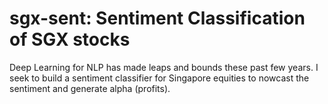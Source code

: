 # sgx-sent: Sentiment Classification of SGX stocks

Deep Learning for NLP has made leaps and bounds these past few years. I seek to build a sentiment classifier for Singapore equities to nowcast the sentiment and generate alpha (profits).
